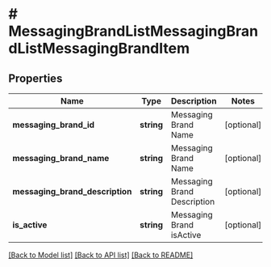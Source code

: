 # # MessagingBrandListMessagingBrandListMessagingBrandItem

## Properties

Name | Type | Description | Notes
------------ | ------------- | ------------- | -------------
**messaging_brand_id** | **string** | Messaging Brand Name | [optional]
**messaging_brand_name** | **string** | Messaging Brand Name | [optional]
**messaging_brand_description** | **string** | Messaging Brand Description | [optional]
**is_active** | **string** | Messaging Brand isActive | [optional]

[[Back to Model list]](../../README.md#models) [[Back to API list]](../../README.md#endpoints) [[Back to README]](../../README.md)
